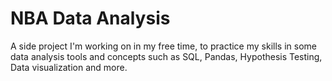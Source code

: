 # NBA Data Analysis

A side project I'm working on in my free time, to practice my skills in some data analysis tools and concepts such as SQL, Pandas, Hypothesis Testing, Data visualization and more.
